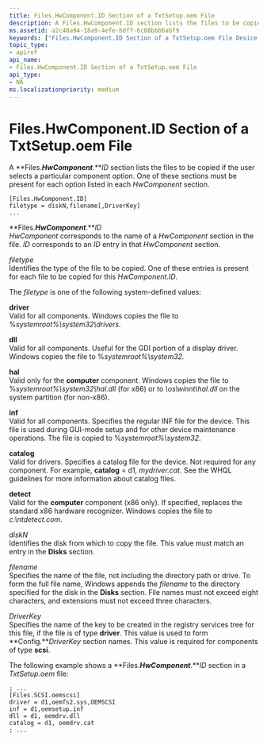 ```yaml
---
title: Files.HwComponent.ID Section of a TxtSetup.oem File
description: A Files.HwComponent.ID section lists the files to be copied if the user selects a particular component option. One of these sections must be present for each option listed in each HwComponent section.
ms.assetid: a2c48a94-18a9-4efe-bdff-6c08bbbbabf9
keywords: ["Files.HwComponent.ID Section of a TxtSetup.oem File Device and Driver Installation"]
topic_type:
- apiref
api_name:
- Files.HwComponent.ID Section of a TxtSetup.oem File
api_type:
- NA
ms.localizationpriority: medium
---
```


# Files.HwComponent.ID Section of a TxtSetup.oem File


A **Files.***HwComponent***.***ID* section lists the files to be copied if the user selects a particular component option. One of these sections must be present for each option listed in each *HwComponent* section.

``` syntax
[Files.HwComponent.ID]
filetype = diskN,filename[,DriverKey]
...
```

<a href="" id="files-hwcomponent-id"></a>**Files.***HwComponent***.***ID*  
*HwComponent* corresponds to the name of a *HwComponent* section in the file. *ID* corresponds to an *ID* entry in that *HwComponent* section.

<a href="" id="filetype"></a>*filetype*  
Identifies the type of the file to be copied. One of these entries is present for each file to be copied for this *HwComponent*.*ID*.

The *filetype* is one of the following system-defined values:

<a href="" id="driver"></a>**driver**  
Valid for all components. Windows copies the file to %*systemroot%\\system32\\drivers.*

<a href="" id="dll"></a>**dll**  
Valid for all components. Useful for the GDI portion of a display driver. Windows copies the file to %*systemroot%\\system32.*

<a href="" id="hal"></a>**hal**  
Valid only for the **computer** component. Windows copies the file to %*systemroot%\\system32\\hal.dll* (for x86) or to *\\os\\winnt\\hal.dll* on the system partition (for non-x86).

<a href="" id="inf"></a>**inf**  
Valid for all components. Specifies the regular INF file for the device. This file is used during GUI-mode setup and for other device maintenance operations. The file is copied to %*systemroot%\\system32*.

<a href="" id="catalog"></a>**catalog**  
Valid for drivers. Specifies a catalog file for the device. Not required for any component. For example, **catalog** = d1, *mydriver.cat*. See the WHQL guidelines for more information about catalog files.

<a href="" id="detect"></a>**detect**  
Valid for the **computer** component (x86 only). If specified, replaces the standard x86 hardware recognizer. Windows copies the file to *c:\\ntdetect.com*.

<a href="" id="diskn"></a>*diskN*  
Identifies the disk from which to copy the file. This value must match an entry in the **Disks** section.

<a href="" id="filename"></a>*filename*  
Specifies the name of the file, not including the directory path or drive. To form the full file name, Windows appends the *filename* to the directory specified for the disk in the **Disks** section. File names must not exceed eight characters, and extensions must not exceed three characters.

<a href="" id="driverkey"></a>*DriverKey*  
Specifies the name of the key to be created in the registry services tree for this file, if the file is of type **driver**. This value is used to form **Config.***DriverKey* section names. This value is required for components of type **scsi**.

The following example shows a **Files.***HwComponent***.***ID* section in a *TxtSetup.oem* file:

``` syntax
; ...
[Files.SCSI.oemscsi]
driver = d1,oemfs2.sys,OEMSCSI
inf = d1,oemsetup.inf
dll = d1, oemdrv.dll
catalog = d1, oemdrv.cat
; ...
```

 

 





